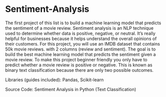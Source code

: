 # Sentiment-Analysis
The first project of this list is to build a machine learning model that predicts the sentiment of a movie review. Sentiment analysis is an NLP technique used to determine whether data is positive, negative, or neutral. It’s really helpful for businesses because it helps understand the overall opinions of their customers. For this project, you will use an IMDB dataset that contains 50k movie reviews. with 2 columns (review and sentiment). The goal is to build the best machine learning model that predicts the sentiment given a movie review. To make this project beginner friendly you only have to predict whether a movie review is positive or negative. This is known as binary text classification because there are only two possible outcomes.


Libraries (guides included): Pandas, Scikit-learn

Source Code: Sentiment Analysis in Python (Text Classification)
